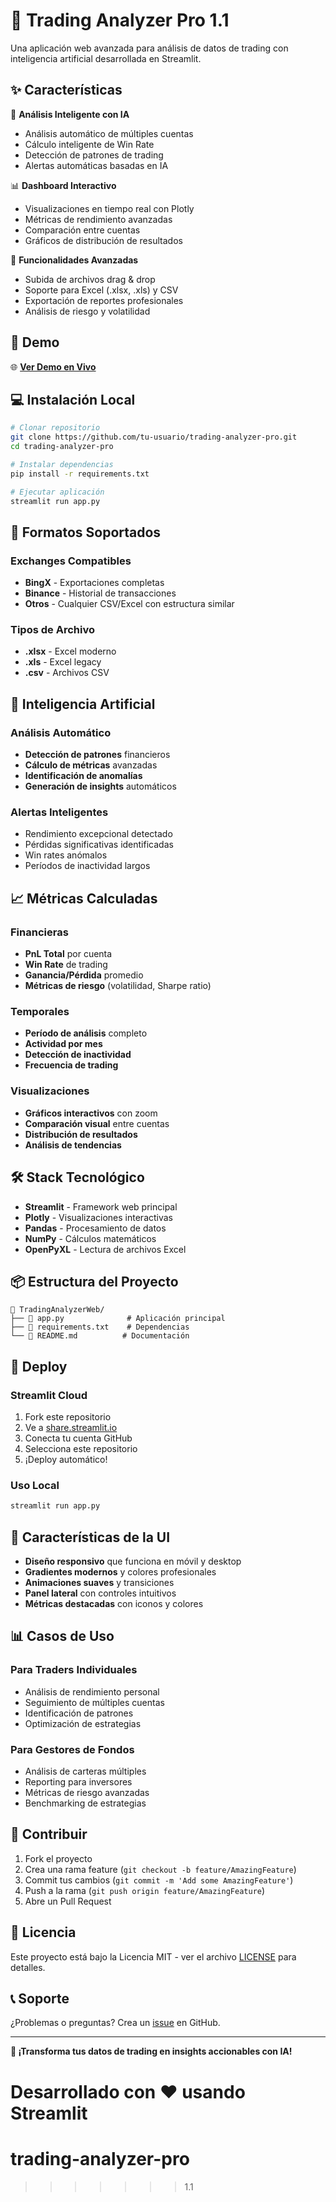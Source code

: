 # 🚀 Trading Analyzer Pro 1.1

Una aplicación web avanzada para análisis de datos de trading con inteligencia artificial desarrollada en Streamlit.

## ✨ Características

🎯 **Análisis Inteligente con IA**

- Análisis automático de múltiples cuentas
- Cálculo inteligente de Win Rate
- Detección de patrones de trading
- Alertas automáticas basadas en IA

📊 **Dashboard Interactivo**

- Visualizaciones en tiempo real con Plotly
- Métricas de rendimiento avanzadas
- Comparación entre cuentas
- Gráficos de distribución de resultados

🔧 **Funcionalidades Avanzadas**

- Subida de archivos drag & drop
- Soporte para Excel (.xlsx, .xls) y CSV
- Exportación de reportes profesionales
- Análisis de riesgo y volatilidad

## 🚀 Demo

🌐 **[Ver Demo en Vivo](https://trading-analyzer-progit-ckgdb8w8f8v3j9fufyod7q.streamlit.app/)**

## 💻 Instalación Local

```bash
# Clonar repositorio
git clone https://github.com/tu-usuario/trading-analyzer-pro.git
cd trading-analyzer-pro

# Instalar dependencias
pip install -r requirements.txt

# Ejecutar aplicación
streamlit run app.py
```

## 📁 Formatos Soportados

### Exchanges Compatibles

- **BingX** - Exportaciones completas
- **Binance** - Historial de transacciones
- **Otros** - Cualquier CSV/Excel con estructura similar

### Tipos de Archivo

- **.xlsx** - Excel moderno
- **.xls** - Excel legacy
- **.csv** - Archivos CSV

## 🧠 Inteligencia Artificial

### Análisis Automático

- **Detección de patrones** financieros
- **Cálculo de métricas** avanzadas
- **Identificación de anomalías**
- **Generación de insights** automáticos

### Alertas Inteligentes

- Rendimiento excepcional detectado
- Pérdidas significativas identificadas
- Win rates anómalos
- Períodos de inactividad largos

## 📈 Métricas Calculadas

### Financieras

- **PnL Total** por cuenta
- **Win Rate** de trading
- **Ganancia/Pérdida** promedio
- **Métricas de riesgo** (volatilidad, Sharpe ratio)

### Temporales

- **Período de análisis** completo
- **Actividad por mes**
- **Detección de inactividad**
- **Frecuencia de trading**

### Visualizaciones

- **Gráficos interactivos** con zoom
- **Comparación visual** entre cuentas
- **Distribución de resultados**
- **Análisis de tendencias**

## 🛠️ Stack Tecnológico

- **Streamlit** - Framework web principal
- **Plotly** - Visualizaciones interactivas
- **Pandas** - Procesamiento de datos
- **NumPy** - Cálculos matemáticos
- **OpenPyXL** - Lectura de archivos Excel

## 📦 Estructura del Proyecto

```
📁 TradingAnalyzerWeb/
├── 📄 app.py              # Aplicación principal
├── 📄 requirements.txt    # Dependencias
└── 📄 README.md          # Documentación
```

## 🚀 Deploy

### Streamlit Cloud

1. Fork este repositorio
2. Ve a [share.streamlit.io](https://share.streamlit.io)
3. Conecta tu cuenta GitHub
4. Selecciona este repositorio
5. ¡Deploy automático!

### Uso Local

```bash
streamlit run app.py
```

## 🎨 Características de la UI

- **Diseño responsivo** que funciona en móvil y desktop
- **Gradientes modernos** y colores profesionales
- **Animaciones suaves** y transiciones
- **Panel lateral** con controles intuitivos
- **Métricas destacadas** con iconos y colores

## 📊 Casos de Uso

### Para Traders Individuales

- Análisis de rendimiento personal
- Seguimiento de múltiples cuentas
- Identificación de patrones
- Optimización de estrategias

### Para Gestores de Fondos

- Análisis de carteras múltiples
- Reporting para inversores
- Métricas de riesgo avanzadas
- Benchmarking de estrategias

## 🤝 Contribuir

1. Fork el proyecto
2. Crea una rama feature (`git checkout -b feature/AmazingFeature`)
3. Commit tus cambios (`git commit -m 'Add some AmazingFeature'`)
4. Push a la rama (`git push origin feature/AmazingFeature`)
5. Abre un Pull Request

## 📝 Licencia

Este proyecto está bajo la Licencia MIT - ver el archivo [LICENSE](LICENSE) para detalles.

## 📞 Soporte

¿Problemas o preguntas? Crea un [issue](https://github.com/tu-usuario/trading-analyzer-pro/issues) en GitHub.

---

**🚀 ¡Transforma tus datos de trading en insights accionables con IA!**

# Desarrollado con ❤️ usando Streamlit

# trading-analyzer-pro

> > > > > > > 1.1
